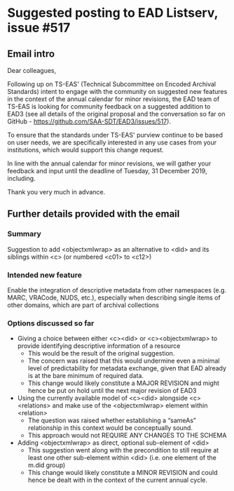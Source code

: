 # Suggested posting to EAD Listserv, issue #517
 
## Email intro
Dear colleagues,

Following up on TS-EAS' (Technical Subcommittee on Encoded Archival Standards) intent to engage with 
the community on suggested new features in the context of the annual calendar for minor revisions, the EAD team
of TS-EAS is looking for community feedback on a suggested addition to EAD3 (see all details of the original proposal 
and the conversation so far on GitHub - https://github.com/SAA-SDT/EAD3/issues/517). 

To ensure that the standards under TS-EAS' purview continue to be based on user needs, we are specifically interested in any 
use cases from your institutions, which would support this change request.

In line with the annual calendar for minor revisions, we will gather your feedback and input until the deadline of 
Tuesday, 31 December 2019, including.

Thank you very much in advance.

## Further details provided with the email
### Summary
Suggestion to add &lt;objectxmlwrap> as an alternative to &lt;did> and its siblings within &lt;c>
(or numbered &lt;c01> to &lt;c12>)

### Intended new feature
Enable the integration of descriptive metadata from other namespaces (e.g. MARC, VRACode, NUDS, etc.), 
especially when describing single items of other domains, which are part of archival collections

### Options discussed so far
- Giving a choice between either &lt;c>&lt;did> or &lt;c>&lt;objectxmlwrap> to provide identifying descriptive information of a resource
  - This would be the result of the original suggestion.
  - The concern was raised that this would undermine even a minimal level of predictability for metadata exchange, given that EAD already is at the bare minimum of required data.
  - This change would likely constitute a MAJOR REVISION and might hence be put on hold until the next major revision of EAD3
- Using the currently available model of &lt;c>&lt;did> alongside &lt;c>&lt;relations> and make use of the &lt;objectxmlwrap> element within &lt;relation>
  - The question was raised whether establishing a “sameAs” relationship in this context would be conceptually sound.
  - This approach would not REQUIRE ANY CHANGES TO THE SCHEMA
- Adding &lt;objectxmlwrap> as direct, optional sub-element of &lt;did>
  - This suggestion went along with the precondition to still require at least one other sub-element within &lt;did> (i.e. one element of the m.did group)
  - This change would likely constitute a MINOR REVISION and could hence be dealt with in the context of the current annual cycle.
